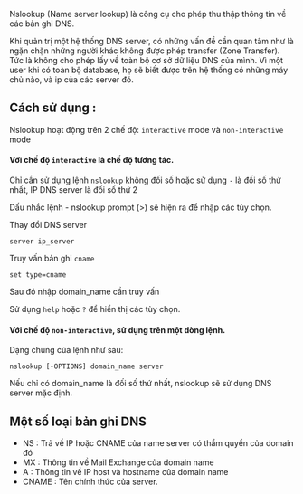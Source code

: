 Nslookup (Name server lookup) là công cụ cho phép thu thập thông tin về các bản ghi DNS. 

Khi quản trị một hệ thống DNS server, có những vấn đề cần quan tâm như là ngặn chặn những người khác không được phép transfer  (Zone Transfer). Tức là không cho phép lấy về toàn bộ cơ sở dữ liệu DNS của mình. Vì một user khi có toàn bộ database, họ sẽ biết được trên hệ thống có những máy chủ nào, và ip của các server đó.

## Cách sử dụng :

Nslookup hoạt động trên 2 chế độ: `interactive` mode và `non-interactive` mode

#### Với chế độ `interactive` là chế độ tương tác. 

Chỉ cần sử dụng lệnh `nslookup` không đối số hoặc sử dụng `-` là đối số thứ nhất, IP DNS server là đối số thứ 2 

Dấu nhắc lệnh - nslookup prompt (>) sẽ hiện ra để nhập các tùy chọn. 

Thay đổi DNS server

	server ip_server
	
Truy vấn bản ghi `cname`

	set type=cname 
	
Sau đó nhập domain_name cần truy vấn 

Sử dụng `help` hoặc `?` để hiển thị các tùy chọn.

#### Với chế độ `non-interactive`, sử dụng trên một dòng lệnh. 

Dạng chung của lệnh như sau: 

	nslookup [-OPTIONS] domain_name server
	
Nếu chỉ có domain_name là đối số thứ nhất, nslookup sẽ sử dụng DNS server mặc định.

## Một số loại bản ghi DNS

- NS : Trả về IP hoặc CNAME của name server có thẩm quyển của domain đó
- MX : Thông tin về Mail Exchange của domain name
- A : Thông tin về IP host và hostname của domain name
- CNAME : Tên chính thức của server. 


	 


